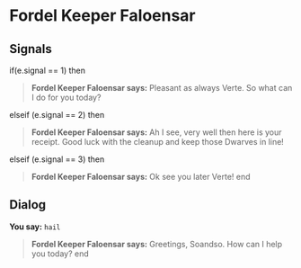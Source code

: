 # Fordel Keeper Faloensar
## Signals

if(e.signal == 1) then


>**Fordel Keeper Faloensar says:** Pleasant as always Verte. So what can I do for you today?

elseif (e.signal == 2) then


>**Fordel Keeper Faloensar says:** Ah I see, very well then here is your receipt. Good luck with the cleanup and keep those Dwarves in line!

elseif (e.signal == 3) then


>**Fordel Keeper Faloensar says:** Ok see you later Verte!
end

## Dialog

**You say:** `hail`



>**Fordel Keeper Faloensar says:** Greetings, Soandso. How can I help you today?
end
